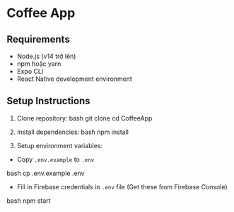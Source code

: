 # Coffee App

## Requirements

- Node.js (v14 trở lên)
- npm hoặc yarn
- Expo CLI
- React Native development environment

## Setup Instructions

1. Clone repository: 
bash
git clone <repository-url>
cd CoffeeApp

2. Install dependencies:
bash
npm install

3. Setup environment variables:
- Copy `.env.example` to `.env`

bash
cp .env.example .env

- Fill in Firebase credentials in `.env` file (Get these from Firebase Console)

bash
npm start